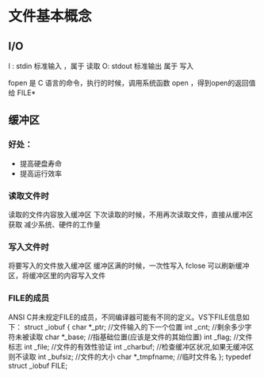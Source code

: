 # 文件基本概念

## I/O
I : stdin    标准输入  ，属于 读取
O: stdout  标准输出    属于 写入

fopen 是 C 语言的命令，执行的时候，调用系统函数 open ，得到open的返回值 给 FILE*

## 缓冲区

### 好处：
* 提高硬盘寿命
* 提高运行效率

### 读取文件时
读取的文件内容放入缓冲区
下次读取的时候，不用再次读取文件，直接从缓冲区获取
减少系统、硬件的工作量

### 写入文件时
将要写入的文件放入缓冲区
缓冲区满的时候，一次性写入
fclose 可以刷新缓冲区，将缓冲区里的内容写入文件



### FILE的成员
ANSI C并未规定FILE的成员，不同编译器可能有不同的定义。VS下FILE信息如下：
struct _iobuf { 
        char  *_ptr;         //文件输入的下一个位置 
        int   _cnt;          //剩余多少字符未被读取
        char  *_base;        //指基础位置(应该是文件的其始位置) 
        int   _flag;         //文件标志 
        int   _file;         //文件的有效性验证 
        int   _charbuf;      //检查缓冲区状况,如果无缓冲区则不读取 
        int   _bufsiz;       //文件的大小 
        char  *_tmpfname;    //临时文件名 
}; 
typedef struct _iobuf FILE;

